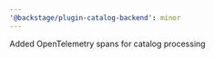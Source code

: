 ```yaml
---
'@backstage/plugin-catalog-backend': minor
---
```


Added OpenTelemetry spans for catalog processing
